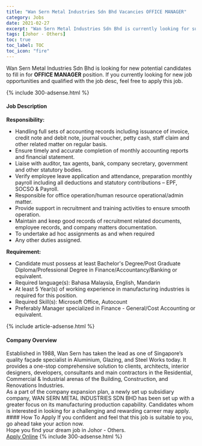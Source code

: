 ```yaml
---
title: "Wan Sern Metal Industries Sdn Bhd Vacancies OFFICE MANAGER" 
category: Jobs 
date: 2021-02-27 
excerpt: "Wan Sern Metal Industries Sdn Bhd is currently looking for suitable person to fill in the OFFICE MANAGER which based in Johor - Others" 
tags: [Johor - Others] 
toc: true 
toc_label: TOC 
toc_icon: "fire" 
--- 
```


<p>Wan Sern Metal Industries Sdn Bhd is looking for new potential candidates to fill in for <b>OFFICE MANAGER</b> position. If you currently looking for new job opportunities and qualified with the job desc, feel free to apply this job.
</p>{% include 300-adsense.html %} 
<div><div><h4>Job Description</h4></div><div><div><span><div><p><strong>Responsibility:</strong></p><ul><li>Handling full sets of accounting records including issuance of invoice, credit note and debit note, journal voucher, petty cash, staff claim and other related matter on regular basis.</li><li>Ensure timely and accurate completion of monthly accounting reports and financial statement.</li><li>Liaise with auditor, tax agents, bank, company secretary, government and other statutory bodies.</li><li>Verify employee leave application and attendance, preparation monthly payroll including all deductions and statutory contributions &#8211; EPF, SOCSO&#160;&amp; Payroll.</li><li>Responsible for office operation/human resource operational/admin matter.</li><li>Provide support in recruitment and training activities to ensure smooth operation.</li><li>Maintain and keep good records of recruitment related documents, employee records, and company matters documentation.</li><li>To undertake ad hoc assignments as and when required</li><li>Any other duties assigned.</li></ul><p><strong>Requirement:</strong></p><ul><li>Candidate must possess at least Bachelor's Degree/Post Graduate Diploma/Professional Degree in Finance/Accountancy/Banking or equivalent.</li><li>Required language(s):&#160;Bahasa Malaysia, English, Mandarin</li><li>At least 5&#160;Year(s) of working experience in&#160;manufacturing industries&#160;is required for this position.</li><li>Required Skill(s): Microsoft Office, Autocount</li><li>Preferably Manager specialized in Finance - General/Cost Accounting or equivalent.</li></ul></div></span></div></div></div> 
{% include article-adsense.html %} 
<div><div><h4>Company Overview</h4></div><div><div><span><div><div>Established in 1988, Wan Sern has taken the lead as one of Singapore&#8217;s quality fa&#231;ade specialist in Aluminium, Glazing, and Steel Works today. It provides a one-stop comprehensive solution to clients, architects, interior designers, developers, consultants and main contractors in the Residential, Commercial &amp; Industrial arenas of the Building, Construction, and Renovations Industries.</div>
<div>As a part of the company expansion plan,&#160;a newly set up subsidiary company, WAN SERN METAL INDUSTRIES SDN BHD has been set up&#160;with a greater focus on its manufacturing production capability. Candidates whom is interested in looking for a challenging and rewarding carreer may apply.</div></div></span></div></div></div> 
#### How To Apply 
If you confident and feel that this job is suitable to you, go ahead take your action now. <br/> 
Hope you find your dream job in Johor - Others. <br/> 
<a href="https://www.jobstreet.com.my/en/job/office-manager-4492782?jobId=jobstreet-my-job-4492782&" class="btn btn--info" target="_blank" rel="nofollow noopenner">Apply Online</a> 
{% include 300-adsense.html %} 
